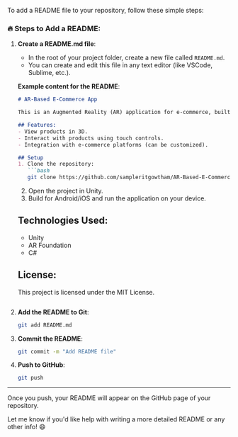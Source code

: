To add a README file to your repository, follow these simple steps:

### 🔥 Steps to Add a README:

1. **Create a README.md file**:
   - In the root of your project folder, create a new file called `README.md`.
   - You can create and edit this file in any text editor (like VSCode, Sublime, etc.).

   **Example content for the README**:
   ```markdown
   # AR-Based E-Commerce App

   This is an Augmented Reality (AR) application for e-commerce, built using Unity and AR Foundation. It allows users to preview products in real-world spaces before making a purchase.

   ## Features:
   - View products in 3D.
   - Interact with products using touch controls.
   - Integration with e-commerce platforms (can be customized).

   ## Setup
   1. Clone the repository:
      ```bash
      git clone https://github.com/sampleritgowtham/AR-Based-E-Commerce-App.git
      ```
   2. Open the project in Unity.
   3. Build for Android/iOS and run the application on your device.

   ## Technologies Used:
   - Unity
   - AR Foundation
   - C#

   ## License:
   This project is licensed under the MIT License.
   ```

2. **Add the README to Git**:
   ```bash
   git add README.md
   ```

3. **Commit the README**:
   ```bash
   git commit -m "Add README file"
   ```

4. **Push to GitHub**:
   ```bash
   git push
   ```

---

Once you push, your README will appear on the GitHub page of your repository.

Let me know if you'd like help with writing a more detailed README or any other info! 😄
